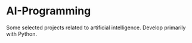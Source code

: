 # AI-Programming

Some selected projects related to artificial intelligence. Develop primarily with Python.
